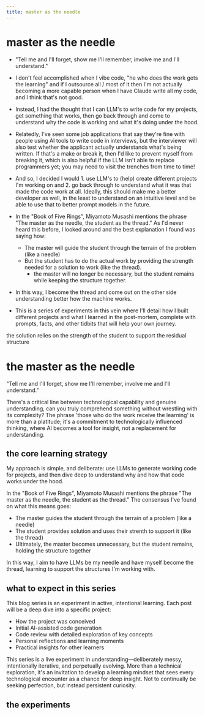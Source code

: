 ```yaml
---
title: master as the needle
---
```


# master as the needle
- "Tell me and I'll forget, show me I'll remember, involve me and I'll understand."

- I don't feel accomplished when I vibe code, "he who does the work gets the learning" and if I outsource all / most of it then I'm not actually becoming a more capable person when I have Claude write all my code, and I think that's not good.
- Instead, I had the thought that I can LLM's to write code for my projects, get something that works, then go back through and come to understand why the code is working and what it's doing under the hood.
- Relatedly, I've seen some job applications that say they're fine with people using AI tools to write code in interviews, but the interviewer will also test whether the applicant actually understands what's being written. If that's a make or break it, then I'd like to prevent myself from breaking it, which is also helpful if the LLM isn't able to replace programmers yet; you may need to visit the trenches from time to time!

- And so, I decided I would 1. use LLM's to (help) create different projects I'm working on and 2. go back through to understand what it was that made the code work at all. Ideally, this should make me a better developer as well, in the least to understand on an intuitive level and be able to use that to better prompt models in the future.


- In the "Book of Five Rings", Miyamoto Musashi mentions the phrase "The master as the needle, the student as the thread." As I'd never heard this before, I looked around and the best explanation I found was saying how:
	- The master will guide the student through the terrain of the problem (like a needle)
	- But the student has to do the actual work by providing the strength needed for a solution to work (like the thread).
		- the master will no longer be necessary, but the student remains while keeping the structure together.
- In this way, I become the thread and come out on the other side understanding better how the machine works.

- This is a series of experiments in this vein where I'll detail how I built different projects and what I learned in the post-mortem, complete with prompts, facts, and other tidbits that will help your own journey.


the solution relies on the strength of the student to support the residual structure



# the master as the needle

"Tell me and I'll forget, show me I'll remember, involve me and I'll understand."

There's a critical line between technological capability and genuine understanding, can you truly comprehend something without wrestling with its complexity? The phrase 'those who do the work receive the learning' is more than a platitude; it's a commitment to technologically influenced thinking, where AI becomes a tool for insight, not a replacement for understanding.

## the core learning strategy

My approach is simple, and deliberate: use LLMs to generate working code for projects, and then dive deep to understand why and how that code works under the hood. 

In the "Book of Five Rings", Miyamoto Musashi mentions the phrase "The master as the needle, the student as the thread." The consensus I've found on what this means goes:

- The master guides the student through the terrain of a problem (like a needle)
- The student provides solution and uses their strenth to support it (like the thread)
- Ultimately, the master becomes unnecessary, but the student remains, holding the structure together

In this way, I aim to have LLMs be my needle and have myself become the thread, learning to support the structures I'm working with.

## what to expect in this series

This blog series is an experiment in active, intentional learning. Each post will be a deep dive into a specific project:

- How the project was conceived
- Initial AI-assisted code generation
- Code review with detailed exploration of key concepts
- Personal reflections and learning moments
- Practical insights for other learners

This series is a live experiment in understanding—deliberately messy, intentionally iterative, and perpetually evolving. More than a technical exploration, it's an invitation to develop a learning mindset that sees every technological encounter as a chance for deep insight. Not to continually be seeking perfection, but instead persistent curiosity.

## the experiments

